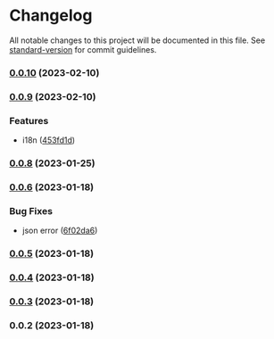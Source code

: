 # Changelog

All notable changes to this project will be documented in this file. See [standard-version](https://github.com/conventional-changelog/standard-version) for commit guidelines.

### [0.0.10](https://github.com/Saber2pr/vsc-profile-viewer/compare/v0.0.9...v0.0.10) (2023-02-10)

### [0.0.9](https://github.com/Saber2pr/vsc-profile-viewer/compare/v0.0.8...v0.0.9) (2023-02-10)


### Features

* i18n ([453fd1d](https://github.com/Saber2pr/vsc-profile-viewer/commit/453fd1d5c091ebe29abde00123077b084a460fd8))

### [0.0.8](https://github.com/Saber2pr/vsc-profile-viewer/compare/v0.0.7...v0.0.8) (2023-01-25)

### [0.0.6](https://github.com/Saber2pr/vsc-profile-viewer/compare/v0.0.5...v0.0.6) (2023-01-18)


### Bug Fixes

* json error ([6f02da6](https://github.com/Saber2pr/vsc-profile-viewer/commit/6f02da627c978c929ee57aee007f120af883c0cd))

### [0.0.5](https://github.com/Saber2pr/vsc-profile-viewer/compare/v0.0.4...v0.0.5) (2023-01-18)

### [0.0.4](https://github.com/Saber2pr/vsc-profile-viewer/compare/v0.0.3...v0.0.4) (2023-01-18)

### [0.0.3](https://github.com/Saber2pr/vsc-profile-viewer/compare/v0.0.2...v0.0.3) (2023-01-18)

### 0.0.2 (2023-01-18)
